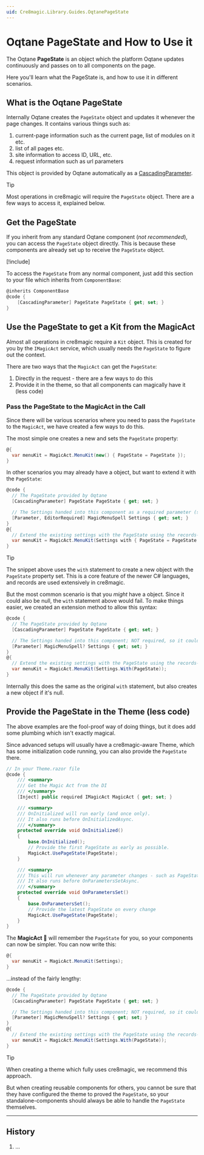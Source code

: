 ```yaml
---
uid: Cre8magic.Library.Guides.OqtanePageState
---
```


# Oqtane PageState and How to Use it

The Oqtane **PageState** is an object which the platform Oqtane updates continuously
and passes on to all components on the page.

Here you'll learn what the PageState is, and how to use it in different scenarios.

## What is the Oqtane PageState

Internally Oqtane creates the `PageState` object and updates it whenever the page changes.
It contains various things such as:

1. current-page information such as the current page, list of modules on it etc.
1. list of all pages etc.
1. site information to access ID, URL, etc.
1. request information such as url parameters

This object is provided by Oqtane automatically as a [CascadingParameter](xref:Cre8magic.Library.Guides.OqtaneCascadingParameters).

> [!TIP]
> Most operations in cre8magic will require the `PageState` object.
> There are a few ways to access it, explained below.

## Get the PageState

If you inherit from any standard Oqtane component (_not recommended_), you can access the `PageState` object directly.
This is because these components are already set up to receive the `PageState` object.

[!include[](../shared/do-inherit-from-componentbase.md)]

To access the `PageState` from any normal component, just add this section to your file which
inherits from `ComponentBase`:

```csharp
@inherits ComponentBase
@code {
    [CascadingParameter] PageState PageState { get; set; }
}
```

## Use the PageState to get a Kit from the MagicAct

Almost all operations in cre8magic require a `Kit` object.
This is created for you by the `IMagicAct` service,
which usually needs the `PageState` to figure out the context.

There are two ways that the `MagicAct` can get the `PageState`:

1. Directly in the request - there are a few ways to do this
1. Provide it in the theme, so that all components can magically have it (less code)

### Pass the PageState to the MagicAct in the Call

Since there will be various scenarios where you need to pass the `PageState` to the `MagicAct`,
we have created a few ways to do this.

The most simple one creates a new [](xref:ToSic.Cre8magic.Menus.MagicMenuSpell) and sets the `PageState` property:

```csharp
@{
  var menuKit = MagicAct.MenuKit(new() { PageState = PageState });
}
```

In other scenarios you may already have a [](xref:ToSic.Cre8magic.Menus.MagicMenuSpell) object,
but want to extend it with the `PageState`:

```csharp
@code {
  // The PageState provided by Oqtane
  [CascadingParameter] PageState PageState { get; set; }

  // The Settings handed into this component as a required parameter (so it's never null)
  [Parameter, EditorRequired] MagicMenuSpell Settings { get; set; }
}
@{
  // Extend the existing settings with the PageState using the records-with syntax
  var menuKit = MagicAct.MenuKit(Settings with { PageState = PageState });
}
```

> [!TIP]
> The snippet above uses the `with` statement to create a new object with the `PageState` property set.
> This is a core feature of the newer C# languages, and records are used extensively in cre8magic.

But the most common scenario is that you _might_ have a [](xref:ToSic.Cre8magic.Menus.MagicMenuSpell) object.
Since it could also be null, the `with` statement above would fail.
To make things easier, we created an extension method to allow this syntax:

```csharp
@code {
  // The PageState provided by Oqtane
  [CascadingParameter] PageState PageState { get; set; }

  // The Settings handed into this component; NOT required, so it could be null
  [Parameter] MagicMenuSpell? Settings { get; set; }
}
@{
  // Extend the existing settings with the PageState using the records-with syntax
  var menuKit = MagicAct.MenuKit(Settings.With(PageState));
}
```

Internally this does the same as the original `with` statement, but also creates a new object if it's null.

## Provide the PageState in the Theme (less code)

The above examples are the fool-proof way of doing things,
but it does add some plumbing which isn't exactly magical.

Since advanced setups will usually have a cre8magic-aware Theme,
which has some initialization code running, you can also provide the `PageState` there.

```csharp
// In your Theme.razor file
@code {
    /// <summary>
    /// Get the Magic Act from the DI
    /// </summary>
    [Inject] public required IMagicAct MagicAct { get; set; }

    /// <summary>
    /// OnInitialized will run early (and once only).
    /// It also runs before OnInitializedAsync.
    /// </summary>
    protected override void OnInitialized()
    {
        base.OnInitialized();
        // Provide the first PageState as early as possible.
        MagicAct.UsePageState(PageState);
    }

    /// <summary>
    /// This will run whenever any parameter changes - such as PageState.
    /// It also runs before OnParametersSetAsync.
    /// </summary>
    protected override void OnParametersSet()
    {
        base.OnParametersSet();
        // Provide the latest PageState on every change
        MagicAct.UsePageState(PageState);
    }
}
```

The **MagicAct 🎩** will remember the `PageState` for you, so your components can now be simpler.
You can now write this:

```csharp
@{
  var menuKit = MagicAct.MenuKit(Settings);
}
```

...instead of the fairly lengthy:

```csharp
@code {
  // The PageState provided by Oqtane
  [CascadingParameter] PageState PageState { get; set; }

  // The Settings handed into this component; NOT required, so it could be null
  [Parameter] MagicMenuSpell? Settings { get; set; }
}
@{
  // Extend the existing settings with the PageState using the records-with syntax
  var menuKit = MagicAct.MenuKit(Settings.With(PageState));
}
```

> [!TIP]
> When creating a theme which fully uses cre8magic, we recommend this approach.
>
> But when creating reusable components for others, you cannot be sure that
> they have configured the theme to proved the `PageState`,
> so your standalone-components should always be able to handle the `PageState` themselves.
  

---

## History

1. ...